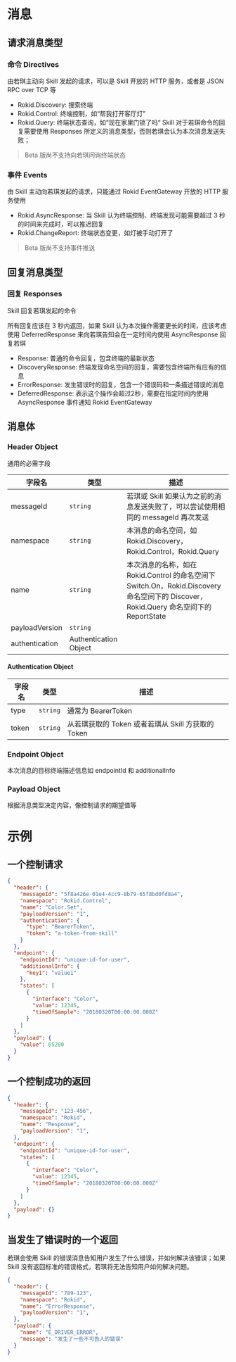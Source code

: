 # 消息


## 请求消息类型

### 命令 Directives
由若琪主动向 Skill 发起的请求，可以是 Skill 开放的 HTTP 服务，或者是 JSON RPC over TCP 等

- Rokid.Discovery: 搜索终端
- Rokid.Control: 终端控制，如“帮我打开客厅灯”
- Rokid.Query: 终端状态查询，如“现在家里门锁了吗“
 Skill 对于若琪命令的回复需要使用 Responses 所定义的消息类型，否则若琪会认为本次消息发送失败；

> Beta 版尚不支持向若琪问询终端状态
>

### 事件 Events
由 Skill 主动向若琪发起的请求，只能通过 Rokid EventGateway 开放的 HTTP 服务使用

- Rokid.AsyncResponse: 当 Skill 认为终端控制、终端发现可能需要超过 3 秒的时间来完成时，可以推迟回复
- Rokid.ChangeReport: 终端状态变更，如灯被手动打开了

> Beta 版尚不支持事件推送
>

## 回复消息类型

### 回复 Responses
 Skill 回复若琪发起的命令

所有回复应该在 3 秒内返回，如果 Skill 认为本次操作需要更长的时间，应该考虑使用 DeferredResponse 来向若琪告知会在一定时间内使用 AsyncResponse 回复若琪

- Response: 普通的命令回复，包含终端的最新状态
- DiscoveryResponse: 终端发现命名空间的回复，需要包含终端所有应有的信息
- ErrorResponse: 发生错误时的回复，包含一个错误码和一条描述错误的消息
- DeferredResponse: 表示这个操作会超过2秒，需要在指定时间内使用 AsyncResponse 事件通知 Rokid EventGateway

## 消息体

### Header Object
通用的必需字段

字段名 | 类型 | 描述
--- | --- | ---
messageId | `string` | 若琪或 Skill 如果认为之前的消息发送失败了，可以尝试使用相同的 messageId 再次发送
namespace | `string` | 本消息的命名空间，如 Rokid.Discovery，Rokid.Control，Rokid.Query
name | `string` | 本次消息的名称，如在 Rokid.Control 的命名空间下 Switch.On，Rokid.Discovery 命名空间下的 Discover，Rokid.Query 命名空间下的 ReportState
payloadVersion | `string` |
authentication | Authentication Object |

#### Authentication Object

字段名 | 类型 | 描述
--- | --- | ---
type | `string` | 通常为 BearerToken
token | `string` | 从若琪获取的 Token 或者若琪从 Skill 方获取的 Token

### Endpoint Object
本次消息的目标终端描述信息如 endpointId 和 additionalInfo

### Payload Object
根据消息类型决定内容，像控制请求的期望值等

# 示例

## 一个控制请求
```json
{
  "header": {
    "messageId": "5f8a426e-01e4-4cc9-8b79-65f8bd0fd8a4",
    "namespace": "Rokid.Control",
    "name": "Color.Set",
    "payloadVersion": "1",
    "authentication": {
      "type": "BearerToken",
      "token": "a-token-from-skill"
    }
  },
  "endpoint": {
    "endpointId": "unique-id-for-user",
    "additionalInfo": {
      "key1": "value1"
    },
    "states": [
      {
        "interface": "Color",
        "value": 12345,
        "timeOfSample": "20180320T00:00:00.000Z"
      }
    ]
  },
  "payload": {
    "value": 65280
  }
}
```


## 一个控制成功的返回
```json
{
  "header": {
    "messageId": "123-456",
    "namespace": "Rokid",
    "name": "Response",
    "payloadVersion": "1",
  },
  "endpoint": {
    "endpointId": "unique-id-for-user",
    "states": [
      {
        "interface": "Color",
        "value": 12345,
        "timeOfSample": "20180320T00:00:00.000Z"
      }
    ]
  },
  "payload": {}
}
```


## 当发生了错误时的一个返回

若琪会使用 Skill 的错误消息告知用户发生了什么错误，并如何解决该错误；如果 Skill 没有返回标准的错误格式，若琪将无法告知用户如何解决问题。

```json
{
  "header": {
    "messageId": "789-123",
    "namespace": "Rokid",
    "name": "ErrorResponse",
    "payloadVersion": "1",
  },
  "payload": {
    "name": "E_DRIVER_ERROR",
    "message": "发生了一些不可告人的错误"
  }
}
```
